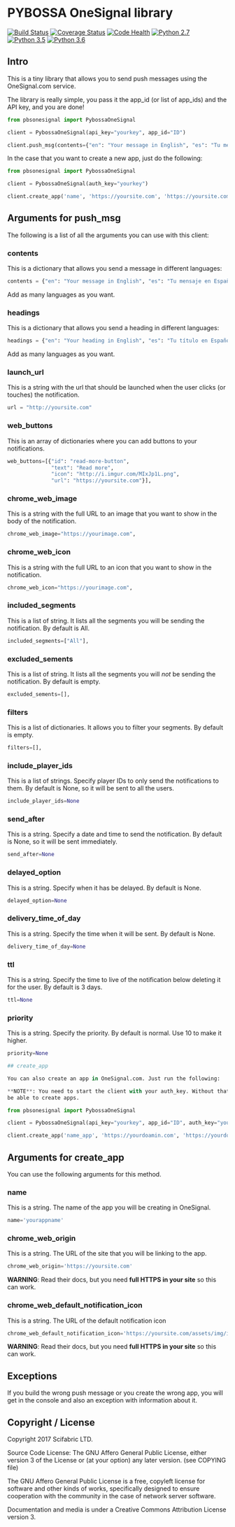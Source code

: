 # PYBOSSA OneSignal library
[![Build Status](https://travis-ci.org/Scifabric/pybossa-onesignal.svg?branch=master)](https://travis-ci.org/Scifabric/pybossa-onesignal) [![Coverage Status](https://coveralls.io/repos/github/Scifabric/pybossa-onesignal/badge.svg?branch=master)](https://coveralls.io/github/Scifabric/pybossa-onesignal?branch=master) [![Code Health](https://landscape.io/github/Scifabric/pybossa-onesignal/master/landscape.svg?style=flat)](https://landscape.io/github/Scifabric/pybossa-onesignal/master)
[![Python 2.7](https://img.shields.io/badge/python-2.7-green.svg)](https://pypi.python.org/pypi/pybossa-onesignal/)
[![Python 3.5](https://img.shields.io/badge/python-3.5-blue.svg)](https://pypi.python.org/pypi/pybossa-onesignal/)
[![Python 3.6](https://img.shields.io/badge/python-3.6-orange.svg)](https://pypi.python.org/pypi/pybossa-onesignal/)

## Intro

This is a tiny library that allows you to send push messages using the OneSignal.com service.

The library is really simple, you pass it the app_id (or list of app_ids) and the API key, and 
you are done! 

```python
from pbsonesignal import PybossaOneSignal

client = PybossaOneSignal(api_key="yourkey", app_id="ID")

client.push_msg(contents={"en": "Your message in English", "es": "Tu mensaje en Español"})
```


In the case that you want to create a new app, just do the following:

```python
from pbsonesignal import PybossaOneSignal

client = PybossaOneSignal(auth_key="yourkey")

client.create_app('name', 'https://yoursite.com', 'https://yoursite.com/icon')
```


## Arguments for push_msg

The following is a list of all the arguments you can use with this client:

### contents

This is a dictionary that allows you send a message in different languages:

```python
contents = {"en": "Your message in English", "es": "Tu mensaje en Español"}
```

Add as many languages as you want.

### headings

This is a dictionary that allows you send a heading in different languages:

```python
headings = {"en": "Your heading in English", "es": "Tu título en Español"}
```

Add as many languages as you want.

### launch_url

This is a string with the url that should be launched when the user clicks (or touches)
the notification.

```python
url = "http://yoursite.com"
```

### web_buttons

This is an array of dictionaries where you can add buttons to your notifications.

```python
web_buttons=[{"id": "read-more-button",
              "text": "Read more",
              "icon": "http://i.imgur.com/MIxJp1L.png",
              "url": "https://yoursite.com"}],
```
### chrome_web_image

This is a string with the full URL to an image that you want to show in the body of the notification.

```python
chrome_web_image="https://yourimage.com",
```

### chrome_web_icon

This is a string with the full URL to an icon that you want to show in the notification.

```python
chrome_web_icon="https://yourimage.com",
```

### included_segments

This is a list of string. It lists all the segments you will be sending the notification. By default is All.

```python
included_segments=["All"],
```

### excluded_sements 

This is a list of string. It lists all the segments you will *not* be sending the notification. By default is empty.

```python
excluded_sements=[],
```

### filters

This is a list of dictionaries. It allows you to filter your segments. By default is empty.

```python
filters=[],
```
### include_player_ids

This is a list of strings. Specify player IDs to only send the notifications to them. By default is None, so it will be sent to all the users.

```python
include_player_ids=None
```

### send_after

This is a string. Specify a date and time to send the notification. By default is None, so it will be sent immediately.

```python
send_after=None
```

### delayed_option

This is a string. Specify when it has be delayed. By default is None.

```python
delayed_option=None
```

### delivery_time_of_day

This is a string. Specify the time when it will be sent. By default is None.

```python
delivery_time_of_day=None
```

### ttl

This is a string. Specify the time to live of the notification below deleting it for the user. By default is 3 days.

```python
ttl=None
```

### priority

This is a string. Specify the priority. By default is normal. Use 10 to make it higher.

```python
priority=None

## create_app

You can also create an app in OneSignal.com. Just run the following:

**NOTE**: You need to start the client with your auth_key. Without that you will not
be able to create apps.
```
```python
from pbsonesignal import PybossaOneSignal

client = PybossaOneSignal(api_key="yourkey", app_id="ID", auth_key="yourkey")

client.create_app('name_app', 'https://yourdoamin.com', 'https://yourdomain/icon.png')
```


## Arguments for create_app

You can use the following arguments for this method.

### name

This is a string. The name of the app you will be creating in OneSignal.

```python
name='yourappname'
```

### chrome_web_origin

This is a string. The URL of the site that you will be linking to the app.

```python
chrome_web_origin='https://yoursite.com'
```

**WARNING**: Read their docs, but you need **full HTTPS in your site** so this can work.

### chrome_web_default_notification_icon

This is a string. The URL of the default notification icon

```python
chrome_web_default_notification_icon='https://yoursite.com/assets/img/icon.png'
```

**WARNING**: Read their docs, but you need **full HTTPS in your site** so this can work.


## Exceptions

If you build the wrong push message or you create the wrong app, you will get in the console and also an exception with information about it.

## Copyright / License
Copyright 2017 Scifabric LTD.

Source Code License: The GNU Affero General Public License, either version 3 of the License or (at your option) any later version. (see COPYING file)

The GNU Affero General Public License is a free, copyleft license for software and other kinds of works, specifically designed to ensure cooperation with the community in the case of network server software.

Documentation and media is under a Creative Commons Attribution License version 3.
